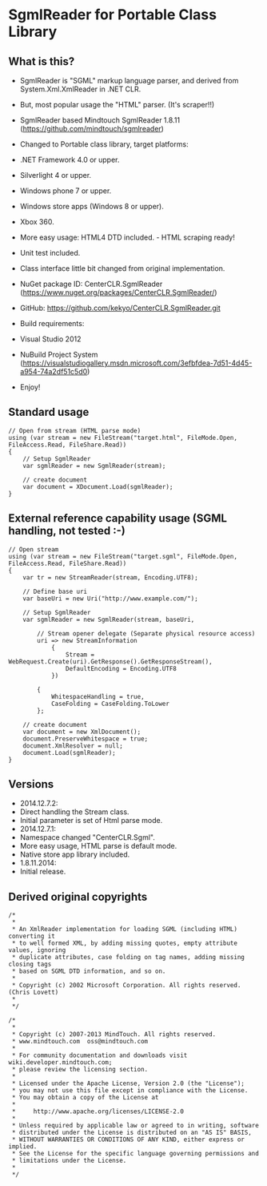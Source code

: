 # SgmlReader for Portable Class Library

## What is this?

* SgmlReader is "SGML" markup language parser, and derived from System.Xml.XmlReader in .NET CLR.
* But, most popular usage the "HTML" parser. (It's scraper!!)

* SgmlReader based Mindtouch SgmlReader 1.8.11 (https://github.com/mindtouch/sgmlreader)
* Changed to Portable class library, target platforms:
 * .NET Framework 4.0 or upper.
 * Silverlight 4 or upper.
 * Windows phone 7 or upper.
 * Windows store apps (Windows 8 or upper).
 * Xbox 360.

* More easy usage: HTML4 DTD included. - HTML scraping ready!
* Unit test included.
* Class interface little bit changed from original implementation.

* NuGet package ID: CenterCLR.SgmlReader (https://www.nuget.org/packages/CenterCLR.SgmlReader/)
* GitHub: https://github.com/kekyo/CenterCLR.SgmlReader.git

* Build requirements:
 * Visual Studio 2012
 * NuBuild Project System (https://visualstudiogallery.msdn.microsoft.com/3efbfdea-7d51-4d45-a954-74a2df51c5d0)

* Enjoy!

## Standard usage
```
// Open from stream (HTML parse mode)
using (var stream = new FileStream("target.html", FileMode.Open, FileAccess.Read, FileShare.Read))
{
	// Setup SgmlReader
	var sgmlReader = new SgmlReader(stream);

	// create document
	var document = XDocument.Load(sgmlReader);
}
```

## External reference capability usage (SGML handling, not tested :-)
```
// Open stream
using (var stream = new FileStream("target.sgml", FileMode.Open, FileAccess.Read, FileShare.Read))
{
	var tr = new StreamReader(stream, Encoding.UTF8);

	// Define base uri
	var baseUri = new Uri("http://www.example.com/");

	// Setup SgmlReader
	var sgmlReader = new SgmlReader(stream, baseUri,

		// Stream opener delegate (Separate physical resource access)
		uri => new StreamInformation
			{
				Stream = WebRequest.Create(uri).GetResponse().GetResponseStream(),
				DefaultEncoding = Encoding.UTF8
			})

		{
			WhitespaceHandling = true,
			CaseFolding = CaseFolding.ToLower
		};

	// create document
	var document = new XmlDocument();
	document.PreserveWhitespace = true;
	document.XmlResolver = null;
	document.Load(sgmlReader);
}
```

## Versions

* 2014.12.7.2:
 * Direct handling the Stream class.
 * Initial parameter is set of Html parse mode.
* 2014.12.7.1:
 * Namespace changed "CenterCLR.Sgml".
 * More easy usage, HTML parse is default mode.
 * Native store app library included.
* 1.8.11.2014:
 * Initial release.

## Derived original copyrights
```
/*
 * 
 * An XmlReader implementation for loading SGML (including HTML) converting it
 * to well formed XML, by adding missing quotes, empty attribute values, ignoring
 * duplicate attributes, case folding on tag names, adding missing closing tags
 * based on SGML DTD information, and so on.
 *
 * Copyright (c) 2002 Microsoft Corporation. All rights reserved. (Chris Lovett)
 *
 */

/*
 * 
 * Copyright (c) 2007-2013 MindTouch. All rights reserved.
 * www.mindtouch.com  oss@mindtouch.com
 *
 * For community documentation and downloads visit wiki.developer.mindtouch.com;
 * please review the licensing section.
 *
 * Licensed under the Apache License, Version 2.0 (the "License");
 * you may not use this file except in compliance with the License.
 * You may obtain a copy of the License at
 * 
 *     http://www.apache.org/licenses/LICENSE-2.0
 * 
 * Unless required by applicable law or agreed to in writing, software
 * distributed under the License is distributed on an "AS IS" BASIS,
 * WITHOUT WARRANTIES OR CONDITIONS OF ANY KIND, either express or implied.
 * See the License for the specific language governing permissions and
 * limitations under the License.
 *
 */
```
